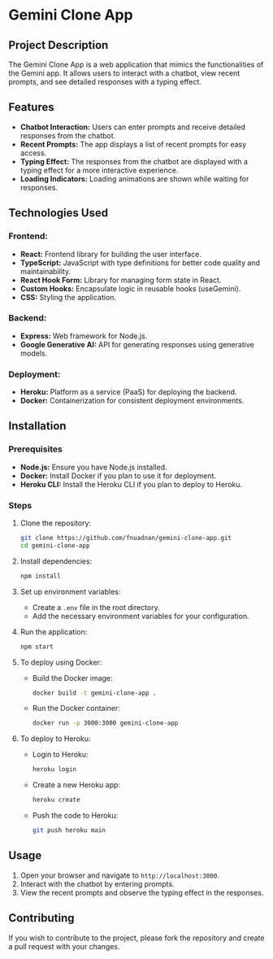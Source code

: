 # Gemini Clone App

## Project Description
The Gemini Clone App is a web application that mimics the functionalities of the Gemini app. It allows users to interact with a chatbot, view recent prompts, and see detailed responses with a typing effect.

## Features
- **Chatbot Interaction:** Users can enter prompts and receive detailed responses from the chatbot.
- **Recent Prompts:** The app displays a list of recent prompts for easy access.
- **Typing Effect:** The responses from the chatbot are displayed with a typing effect for a more interactive experience.
- **Loading Indicators:** Loading animations are shown while waiting for responses.

## Technologies Used

### Frontend:
- **React:** Frontend library for building the user interface.
- **TypeScript:** JavaScript with type definitions for better code quality and maintainability.
- **React Hook Form:** Library for managing form state in React.
- **Custom Hooks:** Encapsulate logic in reusable hooks (useGemini).
- **CSS:** Styling the application.

### Backend:
- **Express:** Web framework for Node.js.
- **Google Generative AI:** API for generating responses using generative models.

### Deployment:
- **Heroku:** Platform as a service (PaaS) for deploying the backend.
- **Docker:** Containerization for consistent deployment environments.

## Installation

### Prerequisites
- **Node.js:** Ensure you have Node.js installed.
- **Docker:** Install Docker if you plan to use it for deployment.
- **Heroku CLI:** Install the Heroku CLI if you plan to deploy to Heroku.

### Steps
1. Clone the repository:
    ```sh
    git clone https://github.com/fnuadnan/gemini-clone-app.git
    cd gemini-clone-app
    ```

2. Install dependencies:
    ```sh
    npm install
    ```

3. Set up environment variables:
    - Create a `.env` file in the root directory.
    - Add the necessary environment variables for your configuration.

4. Run the application:
    ```sh
    npm start
    ```

5. To deploy using Docker:
    - Build the Docker image:
        ```sh
        docker build -t gemini-clone-app .
        ```
    - Run the Docker container:
        ```sh
        docker run -p 3000:3000 gemini-clone-app
        ```

6. To deploy to Heroku:
    - Login to Heroku:
        ```sh
        heroku login
        ```
    - Create a new Heroku app:
        ```sh
        heroku create
        ```
    - Push the code to Heroku:
        ```sh
        git push heroku main
        ```

## Usage
1. Open your browser and navigate to `http://localhost:3000`.
2. Interact with the chatbot by entering prompts.
3. View the recent prompts and observe the typing effect in the responses.

## Contributing
If you wish to contribute to the project, please fork the repository and create a pull request with your changes.

